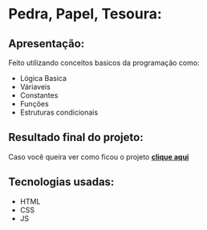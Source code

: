 #  Pedra, Papel, Tesoura:


## Apresentação:

Feito utilizando conceitos basicos da programação como:

* Lógica Basica
* Váriaveis
* Constantes
* Funções
* Estruturas condicionais

## Resultado final do projeto:
Caso você queira ver como ficou o projeto [**clique aqui**](https://assis-s-m.github.io/Pedra-papel-tesoura/)

## Tecnologias usadas:
* HTML
* CSS
* JS
